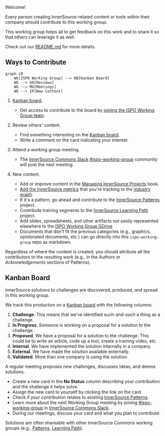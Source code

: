Welcome!

Every person creating InnerSource-related content or tools within their company should contribute to this working group.

This working group helps all to get feedback on this work and to share it so that others can leverage it as well.

Check out our [README.md] for more details.

## Ways to Contribute

```mermaid
graph LR
    WG[ISPO Working Group] --> KB[Kanban Board]
    WG --> GD[Reviews]
    WG --> MU[Meetings]
    WG --> IP[New Content]
```

1. [Kanban board].

    * Get access to contribute to the board by [joining the ISPO Working Group team].

2. Review others' content.

    * Find something interesting on the [Kanban board].
    * Write a comment on the card indicating your interest.

3. Attend a working group meeting.

    * The [InnerSource Commons Slack] [#ispo-working-group] community will post the next meeting.

4. New content.

    * Add or improve content in the [Managing InnerSource Projects] book.
    * [Add the InnerSource metrics](https://github.com/InnerSourceCommons/managing-inner-source-projects/blob/master/CONTRIBUTING.md#metrics) that you're tracking to the [industry graph](https://github.com/InnerSourceCommons/managing-inner-source-projects/blob/master/measuring/use_gqm.md).
    * If it's a pattern, go ahead and contribute to the [InnerSource Patterns] project.
    * Contribute training segments to the [InnerSource Learning Path] project.
    * Add slides, spreadsheets, and other artifacts not easily represented elsewhere to the [ISPO Working Group GDrive]  
    * Documents that don't fit the previous categories (e.g., graphics, opinionated documents, etc.) can go directly into this `ispo-working-group` repo as markdown.

Regardless of where the content is created, you should attribute all the contributors to the resulting work (e.g., in the _Authors_ or _Acknowledgements_ sections of Patterns).

## Kanban Board

InnerSource solutions to challenges are discovered, produced, and spread in this working group.

We track this production on a [Kanban board] with the following columns:

1. **Challenge**.  This means that we've identified such-and-such a thing as a challenge.
1. **In Progress**.  Someone is working on a proposal for a solution to the challenge.
1. **Proposed**.  We have a proposal for a solution to the challenge.
This could be to write an article, code up a tool, create a training video, etc.
1. **Internal**.  We have implemented the solution internally in a company.
1. **External**.  We have made the solution available externally.
1. **Validated**.  More than one company is using the solution.

A regular meeting proposes new challenges, discusses ideas, and demos solutions.

 * Create a new card in the **No Status** column describing your contribution and the challenge it helps solve.
 * Assign the new card to yourself by clicking the link on the card.
 * Check if your contribution relates to existing [InnerSource Patterns].
 * Learn more about the next Working Group meeting by joining [#ispo-working-group] in [InnerSource Commons Slack].
 * During our meetings, discuss your card and what you plan to contribute.


Solutions are often shareable with other InnerSource Commons working groups (e.g., [Patterns][InnerSource Patterns], [Learning Path][InnerSource Learning Path]).

[Kanban board]: https://github.com/orgs/InnerSourceCommons/projects/4/views/1
[joining the ISPO Working Group team]: https://github.com/InnerSourceCommons/ispo-working-group/issues/new?title=Please%20add%20me%20to%20the%20ispo-working-group%20team```
[#ispo-working-group]: https://app.slack.com/client/T04PXKRM0/C04DT6NQX7G
[InnerSource Commons Slack]: https://innersourcecommons.org/slack
[README.md]: ./README.md
[InnerSource Learning Path]: https://github.com/InnerSourceCommons/InnerSourceLearningPath
[ISPO Working Group GDrive]: https://drive.google.com/drive/folders/1zhP_wQQFf1cIHnkTUZtBGuLhEUYXzvlC
[InnerSource Patterns]: https://github.com/InnerSourceCommons/InnerSourcePatterns#list-of-patterns
[Managing InnerSource Projects]: https://innersourcecommons.org/learn/books/managing-innersource-projects/
